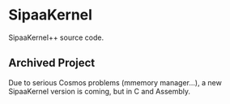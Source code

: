 # SipaaKernel
SipaaKernel++ source code.

## Archived Project
Due to serious Cosmos problems (mmemory manager...), a new SipaaKernel version is coming, but in C and Assembly.
